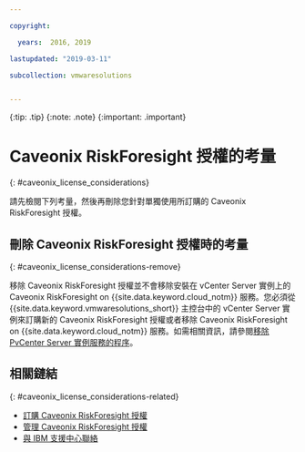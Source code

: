 ```yaml
---

copyright:

  years:  2016, 2019

lastupdated: "2019-03-11"

subcollection: vmwaresolutions


---
```


{:tip: .tip}
{:note: .note}
{:important: .important}

# Caveonix RiskForesight 授權的考量
{: #caveonix_license_considerations}

請先檢閱下列考量，然後再刪除您針對單獨使用所訂購的 Caveonix RiskForesight 授權。

## 刪除 Caveonix RiskForesight 授權時的考量
{: #caveonix_license_considerations-remove}

移除 Caveonix RiskForesight 授權並不會移除安裝在 vCenter Server 實例上的 Caveonix RiskForesight on {{site.data.keyword.cloud_notm}} 服務。您必須從 {{site.data.keyword.vmwaresolutions_short}} 主控台中的 vCenter Server 實例來訂購新的 Caveonix RiskForesight 授權或者移除 Caveonix RiskForesight on {{site.data.keyword.cloud_notm}} 服務。如需相關資訊，請參閱[移除 PvCenter Server 實例服務的程序](/docs/services/vmwaresolutions/vcenter?topic=vmware-solutions-vc_addingremovingservices-removing-procedure)。

## 相關鏈結
{: #caveonix_license_considerations-related}

* [訂購 Caveonix RiskForesight 授權](/docs/services/vmwaresolutions/services?topic=vmware-solutions-caveonix_license_ordering)
* [管理 Caveonix RiskForesight 授權](/docs/services/vmwaresolutions/services?topic=vmware-solutions-caveonix_license_managing)
* [與 IBM 支援中心聯絡](/docs/services/vmwaresolutions/vmonic?topic=vmware-solutions-trbl_support)
